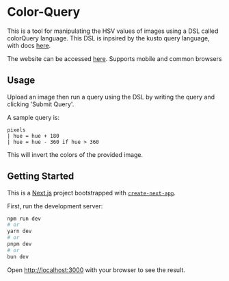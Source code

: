 # Color-Query
This is a tool for manipulating the HSV values of images using a DSL called colorQuery language. This DSL is inpsired by the kusto query language, with docs [here](https://colorquery.arkanlily.dev/docs).

The website can be accessed [here](https://colorquery.arkanlily.dev/). Supports mobile and common browsers

## Usage
Upload an image then run a query using the DSL by writing the query and clicking 'Submit Query'. 

A sample query is:
```
pixels
| hue = hue + 180
| hue = hue - 360 if hue > 360
```
This will invert the colors of the provided image. 

## Getting Started
This is a [Next.js](https://nextjs.org/) project bootstrapped with [`create-next-app`](https://github.com/vercel/next.js/tree/canary/packages/create-next-app).

First, run the development server:

```bash
npm run dev
# or
yarn dev
# or
pnpm dev
# or
bun dev
```

Open [http://localhost:3000](http://localhost:3000) with your browser to see the result.
